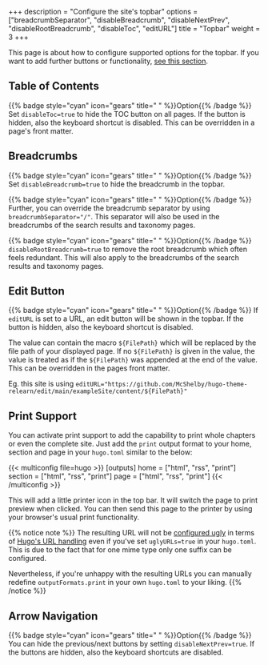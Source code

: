 +++
description = "Configure the site's topbar"
options = ["breadcrumbSeparator", "disableBreadcrumb", "disableNextPrev", "disableRootBreadcrumb", "disableToc", "editURL"]
title = "Topbar"
weight = 3
+++

This page is about how to configure supported options for the topbar. If you want to add further buttons or functionality, [see this section](configuration/modifications/topbar).

## Table of Contents

{{% badge style="cyan" icon="gears" title=" " %}}Option{{% /badge %}} Set `disableToc=true` to hide the TOC button on all pages. If the button is hidden, also the keyboard shortcut is disabled. This can be overridden in a page's front matter.

## Breadcrumbs

{{% badge style="cyan" icon="gears" title=" " %}}Option{{% /badge %}} Set `disableBreadcrumb=true` to hide the breadcrumb in the topbar.

{{% badge style="cyan" icon="gears" title=" " %}}Option{{% /badge %}} Further, you can override the breadcrumb separator by using `breadcrumbSeparator="/"`. This separator will also be used in the breadcrumbs of the search results and taxonomy pages.

{{% badge style="cyan" icon="gears" title=" " %}}Option{{% /badge %}} `disableRootBreadcrumb=true` to remove the root breadcrumb which often feels redundant. This will also apply to the breadcrumbs of the search results and taxonomy pages.

## Edit Button

{{% badge style="cyan" icon="gears" title=" " %}}Option{{% /badge %}} If `editURL` is set to a URL, an edit button will be shown in the topbar. If the button is hidden, also the keyboard shortcut is disabled.

The value can contain the macro `${FilePath}` which will be replaced by the file path of your displayed page. If no `${FilePath}` is given in the value, the value is treated as if the `${FilePath}` was appended at the end of the value. This can be overridden in the pages front matter.

Eg. this site is using `editURL="https://github.com/McShelby/hugo-theme-relearn/edit/main/exampleSite/content/${FilePath}"`

## Print Support

You can activate print support to add the capability to print whole chapters or even the complete site. Just add the `print` output format to your home, section and page in your `hugo.toml` similar to the below:

{{< multiconfig file=hugo >}}
[outputs]
  home = ["html", "rss", "print"]
  section = ["html", "rss", "print"]
  page = ["html", "rss", "print"]
{{< /multiconfig >}}

This will add a little printer icon in the top bar. It will switch the page to print preview when clicked. You can then send this page to the printer by using your browser's usual print functionality.

{{% notice note %}}
The resulting URL will not be [configured ugly](https://gohugo.io/templates/output-formats/#configure-output-formats) in terms of [Hugo's URL handling](https://gohugo.io/content-management/urls/#ugly-urls) even if you've set `uglyURLs=true` in your `hugo.toml`. This is due to the fact that for one mime type only one suffix can be configured.

Nevertheless, if you're unhappy with the resulting URLs you can manually redefine `outputFormats.print` in your own `hugo.toml` to your liking.
{{% /notice %}}

## Arrow Navigation

{{% badge style="cyan" icon="gears" title=" " %}}Option{{% /badge %}} You can hide the previous/next buttons by setting `disableNextPrev=true`. If the buttons are hidden, also the keyboard shortcuts are disabled.
